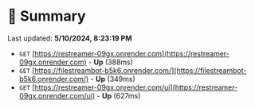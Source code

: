 # 📖 Summary
Last updated: **5/10/2024, 8:23:19 PM**

- `GET` [https://restreamer-09gx.onrender.com](https://restreamer-09gx.onrender.com) - **Up** (388ms)
- `GET` [https://filestreambot-b5k6.onrender.com/](https://filestreambot-b5k6.onrender.com/) - **Up** (349ms)
- `GET` [https://restreamer-09gx.onrender.com/ui](https://restreamer-09gx.onrender.com/ui) - **Up** (627ms)
